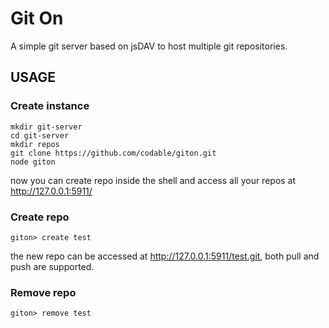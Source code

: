 Git On
======

A simple git server based on jsDAV to host multiple git repositories.


USAGE
-----

### Create instance

    mkdir git-server
    cd git-server
    mkdir repos
    git clone https://github.com/codable/giton.git
    node giton

now you can create repo inside the shell and access all your repos at http://127.0.0.1:5911/

### Create repo

    giton> create test

the new repo can be accessed at http://127.0.0.1:5911/test.git, both pull and push are supported.

### Remove repo

    giton> remove test
